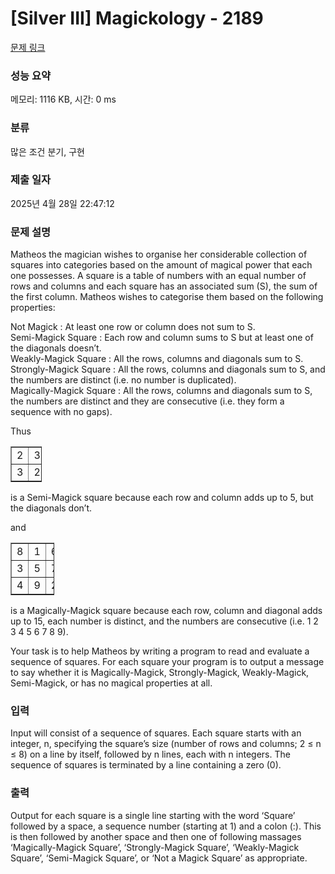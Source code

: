 # [Silver III] Magickology - 2189 

[문제 링크](https://www.acmicpc.net/problem/2189) 

### 성능 요약

메모리: 1116 KB, 시간: 0 ms

### 분류

많은 조건 분기, 구현

### 제출 일자

2025년 4월 28일 22:47:12

### 문제 설명

<p>Matheos the magician wishes to organise her considerable collection of squares into categories based on the amount of magical power that each one possesses. A square is a table of numbers with an equal number of rows and columns and each square has an associated sum (S), the sum of the first column. Matheos wishes to categorise them based on the following properties:</p>

<p>Not Magick : At least one row or column does not sum to S.<br>
Semi-Magick Square : Each row and column sums to S but at least one of the diagonals doesn’t.<br>
Weakly-Magick Square : All the rows, columns and diagonals sum to S.<br>
Strongly-Magick Square : All the rows, columns and diagonals sum to S, and the numbers are distinct (i.e. no number is duplicated).<br>
Magically-Magick Square : All the rows, columns and diagonals sum to S, the numbers are distinct and they are consecutive (i.e. they form a sequence with no gaps).</p>

<p>Thus</p>

<table border="1" cellpadding="1" cellspacing="1" style="width:50px">
	<tbody>
		<tr>
			<td>2</td>
			<td>3</td>
		</tr>
		<tr>
			<td>3</td>
			<td>2</td>
		</tr>
	</tbody>
</table>

<p>is a Semi-Magick square because each row and column adds up to 5, but the diagonals don’t.</p>

<p>and</p>

<table border="1" cellpadding="1" cellspacing="1" style="width:70px">
	<tbody>
		<tr>
			<td>8</td>
			<td>1</td>
			<td>6</td>
		</tr>
		<tr>
			<td>3</td>
			<td>5</td>
			<td>7</td>
		</tr>
		<tr>
			<td>4</td>
			<td>9</td>
			<td>2</td>
		</tr>
	</tbody>
</table>

<p>is a Magically-Magick square because each row, column and diagonal adds up to 15, each number is distinct, and the numbers are consecutive (i.e. 1 2 3 4 5 6 7 8 9).</p>

<p>Your task is to help Matheos by writing a program to read and evaluate a sequence of squares. For each square your program is to output a message to say whether it is Magically-Magick, Strongly-Magick, Weakly-Magick, Semi-Magick, or has no magical properties at all.</p>

<p> </p>

### 입력 

 <p>Input will consist of a sequence of squares. Each square starts with an integer, n, specifying the square’s size (number of rows and columns; 2 ≤ n ≤ 8) on a line by itself, followed by n lines, each with n integers. The sequence of squares is terminated by a line containing a zero (0).</p>

### 출력 

 <p>Output for each square is a single line starting with the word ‘Square’ followed by a space, a sequence number (starting at 1) and a colon (:). This is then followed by another space and then one of following massages ‘Magically-Magick Square’, ‘Strongly-Magick Square’, ‘Weakly-Magick Square’, ‘Semi-Magick Square’, or ‘Not a Magick Square’ as appropriate.</p>

